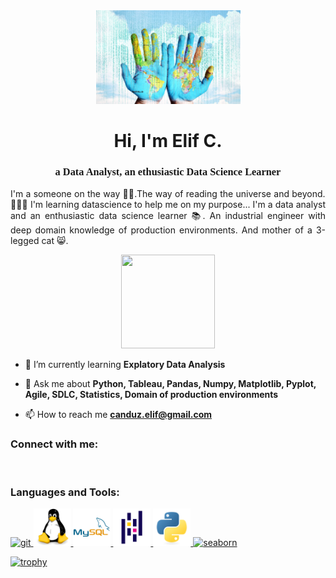 

<div id="header" align="center">
<img src="https://github.com/elifcanduz/elifcanduz/blob/main/hand-g2dde92fbf_1920.jpg" width="231"  height="150" >
</div>


<h1 align="center">Hi,   I'm Elif C.</h1>
<h3 align="center" style="font-family: Comic Sans MS">a Data Analyst, an ethusiastic Data Science Learner </h3>

<p align="justify"> I'm a someone on the way 🚶‍♀️.The way of reading the universe and beyond.🌌🌴🦢 I'm learning datascience to help me on my purpose... 
I'm a data analyst and an enthusiastic data science learner 📚. An industrial engineer with deep domain knowledge of production environments.  And mother of a 3-legged cat 😸. 

<div id="header" align="center">
  <img src="https://media.giphy.com/media/JIX9t2j0ZTN9S/giphy.gif" width="150"  height="150"> 
</div>

- 🌱 I’m currently learning **Explatory Data Analysis**

- 💬 Ask me about **Python, Tableau, Pandas, Numpy, Matplotlib, Pyplot, Agile, SDLC,  Statistics, Domain of production environments**

- 📫 How to reach me **canduz.elif@gmail.com**

<h3 align="left">Connect with me:</h3>
<p align="left">
</p>
<p>&nbsp</p>
<h3 align="left">Languages and Tools:</h3>
<p align="left"> <a href="https://git-scm.com/" target="_blank" rel="noreferrer"> <img src="https://www.vectorlogo.zone/logos/git-scm/git-scm-icon.svg" alt="git" width="60" height="60"/> </a> <a href="https://www.linux.org/" target="_blank" rel="noreferrer"> <img src="https://raw.githubusercontent.com/devicons/devicon/master/icons/linux/linux-original.svg" alt="linux" width="60" height="60"/> </a> <a href="https://www.mysql.com/" target="_blank" rel="noreferrer"> <img src="https://raw.githubusercontent.com/devicons/devicon/master/icons/mysql/mysql-original-wordmark.svg" alt="mysql" width="60" height="60"/> </a> <a href="https://pandas.pydata.org/" target="_blank" rel="noreferrer"> <img src="https://raw.githubusercontent.com/devicons/devicon/2ae2a900d2f041da66e950e4d48052658d850630/icons/pandas/pandas-original.svg" alt="pandas" width="60" height="60"/> </a> <a href="https://www.python.org" target="_blank" rel="noreferrer"> <img src="https://raw.githubusercontent.com/devicons/devicon/master/icons/python/python-original.svg" alt="python" width="60" height="60"/> </a> <a href="https://seaborn.pydata.org/" target="_blank" rel="noreferrer"> <img src="https://seaborn.pydata.org/_images/logo-mark-lightbg.svg" alt="seaborn" width="60" height="60"/> </a> </p>

[![trophy](https://github-profile-trophy.vercel.app/?username=elifcanduz)](https://github.com/ryo-ma/github-profile-trophy)
